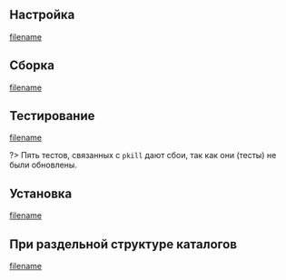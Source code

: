 <pkg :name="'procps-ng'" instsize showsbu2></pkg>

## Настройка

[filename](../../packages/procps-ng/configure-systemd ':include')

## Сборка

[filename](../../packages/procps-ng/build ':include')

## Тестирование

[filename](../../packages/procps-ng/test ':include')

?> Пять тестов, связанных с `pkill` дают сбои, так как они (тесты) не были обновлены.

## Установка

[filename](../../packages/procps-ng/install ':include')

## При раздельной структуре каталогов

[filename](../../packages/procps-ng/cldirs ':include')

<script>
	new Vue({ el: '#main' })
</script>
